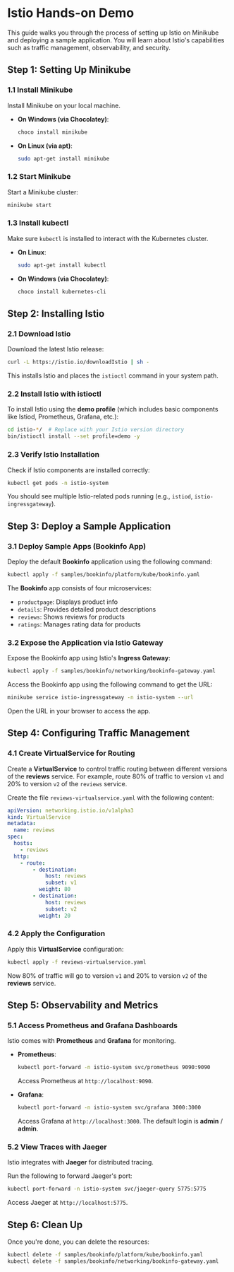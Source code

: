 

# Istio Hands-on Demo

This guide walks you through the process of setting up Istio on Minikube and deploying a sample application. You will learn about Istio's capabilities such as traffic management, observability, and security.

## Step 1: Setting Up Minikube

### 1.1 Install Minikube

Install Minikube on your local machine.


- **On Windows (via Chocolatey)**:
  ```bash
  choco install minikube
  ```

- **On Linux (via apt)**:
  ```bash
  sudo apt-get install minikube
  ```

### 1.2 Start Minikube

Start a Minikube cluster:
```bash
minikube start
```

### 1.3 Install kubectl

Make sure `kubectl` is installed to interact with the Kubernetes cluster.

- **On Linux**:
  ```bash
  sudo apt-get install kubectl
  ```

- **On Windows (via Chocolatey)**:
  ```bash
  choco install kubernetes-cli
  ```

## Step 2: Installing Istio

### 2.1 Download Istio

Download the latest Istio release:
```bash
curl -L https://istio.io/downloadIstio | sh -
```

This installs Istio and places the `istioctl` command in your system path.

### 2.2 Install Istio with istioctl

To install Istio using the **demo profile** (which includes basic components like Istiod, Prometheus, Grafana, etc.):
```bash
cd istio-*/  # Replace with your Istio version directory
bin/istioctl install --set profile=demo -y
```

### 2.3 Verify Istio Installation

Check if Istio components are installed correctly:
```bash
kubectl get pods -n istio-system
```
You should see multiple Istio-related pods running (e.g., `istiod`, `istio-ingressgateway`).

## Step 3: Deploy a Sample Application

### 3.1 Deploy Sample Apps (Bookinfo App)

Deploy the default **Bookinfo** application using the following command:
```bash
kubectl apply -f samples/bookinfo/platform/kube/bookinfo.yaml
```

The **Bookinfo** app consists of four microservices:
- `productpage`: Displays product info
- `details`: Provides detailed product descriptions
- `reviews`: Shows reviews for products
- `ratings`: Manages rating data for products

### 3.2 Expose the Application via Istio Gateway

Expose the Bookinfo app using Istio's **Ingress Gateway**:
```bash
kubectl apply -f samples/bookinfo/networking/bookinfo-gateway.yaml
```

Access the Bookinfo app using the following command to get the URL:
```bash
minikube service istio-ingressgateway -n istio-system --url
```
Open the URL in your browser to access the app.

## Step 4: Configuring Traffic Management

### 4.1 Create VirtualService for Routing

Create a **VirtualService** to control traffic routing between different versions of the **reviews** service. For example, route 80% of traffic to version `v1` and 20% to version `v2` of the `reviews` service.

Create the file `reviews-virtualservice.yaml` with the following content:
```yaml
apiVersion: networking.istio.io/v1alpha3
kind: VirtualService
metadata:
  name: reviews
spec:
  hosts:
    - reviews
  http:
    - route:
        - destination:
            host: reviews
            subset: v1
          weight: 80
        - destination:
            host: reviews
            subset: v2
          weight: 20
```

### 4.2 Apply the Configuration

Apply this **VirtualService** configuration:
```bash
kubectl apply -f reviews-virtualservice.yaml
```

Now 80% of traffic will go to version `v1` and 20% to version `v2` of the **reviews** service.

## Step 5: Observability and Metrics

### 5.1 Access Prometheus and Grafana Dashboards

Istio comes with **Prometheus** and **Grafana** for monitoring.

- **Prometheus**:
  ```bash
  kubectl port-forward -n istio-system svc/prometheus 9090:9090
  ```
  Access Prometheus at `http://localhost:9090`.

- **Grafana**:
  ```bash
  kubectl port-forward -n istio-system svc/grafana 3000:3000
  ```
  Access Grafana at `http://localhost:3000`. The default login is **admin** / **admin**.

### 5.2 View Traces with Jaeger

Istio integrates with **Jaeger** for distributed tracing.

Run the following to forward Jaeger's port:
```bash
kubectl port-forward -n istio-system svc/jaeger-query 5775:5775
```
Access Jaeger at `http://localhost:5775`.

## Step 6: Clean Up

Once you're done, you can delete the resources:
```bash
kubectl delete -f samples/bookinfo/platform/kube/bookinfo.yaml
kubectl delete -f samples/bookinfo/networking/bookinfo-gateway.yaml
```
